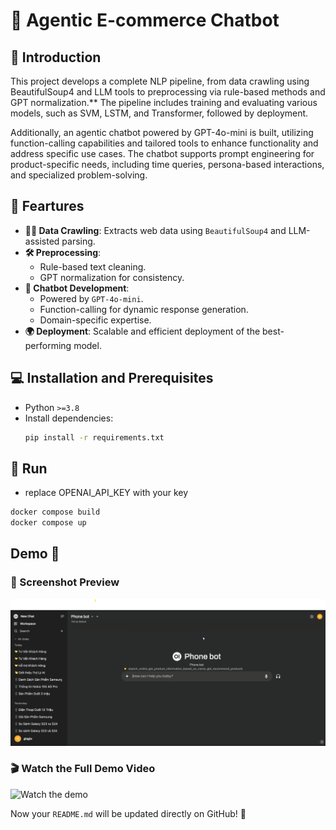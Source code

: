 # 📌 Agentic E-commerce Chatbot

## 📜 Introduction
This project develops a complete NLP pipeline, from data crawling using BeautifulSoup4 and LLM tools to preprocessing via rule-based methods and GPT normalization.** The pipeline includes training and evaluating various models, such as SVM, LSTM, and Transformer, followed by deployment.

Additionally, an agentic chatbot powered by GPT-4o-mini is built, utilizing function-calling capabilities and tailored tools to enhance functionality and address specific use cases. The chatbot supports prompt engineering for product-specific needs, including time queries, persona-based interactions, and specialized problem-solving.

## 🎯 Feartures
- **🕵️‍♂️ Data Crawling**: Extracts web data using `BeautifulSoup4` and LLM-assisted parsing.
- **🛠 Preprocessing**:
  - Rule-based text cleaning.
  - GPT normalization for consistency.
- **🤖 Chatbot Development**:
  - Powered by `GPT-4o-mini`.
  - Function-calling for dynamic response generation.
  - Domain-specific expertise.
- **🌍 Deployment**: Scalable and efficient deployment of the best-performing model.

## 💻 Installation and Prerequisites
- Python `>=3.8`
- Install dependencies:
  ```bash
  pip install -r requirements.txt

## 🚀 Run
- replace OPENAI_API_KEY with your key
```bash
docker compose build
docker compose up
  ```
## Demo 🎥

### 📸 Screenshot Preview
![Chatbot Demo](https://github.com/lyle0409/e-commerce_chatbot/blob/main/demo.png)

### 🎬 Watch the Full Demo Video
![Watch the demo](https://drive.google.com/file/d/1YCpt4tRPayGBg3g6Hzv83_1tmVdXroiU/view?usp=sharing)

Now your `README.md` will be updated directly on GitHub! 🚀
